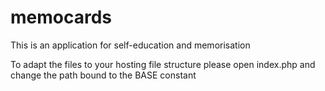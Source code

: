 # memocards
This is an application for self-education and memorisation

To adapt the files to your hosting file structure please open index.php and change the path bound to the BASE constant
